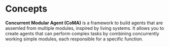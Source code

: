 # Concepts

**Concurrent Modular Agent (CoMA)** is a framework to build agents that are assemled from multiple modules, inspired by living systems. It allows you to create agents that can perform complex tasks by combining concurrently working simple modules, each responsible for a specific function. 

